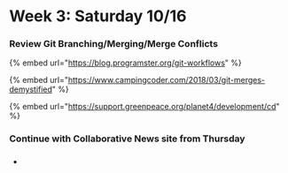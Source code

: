 # Week 3: Saturday 10/16

### Review Git Branching/Merging/Merge Conflicts

{% embed url="https://blog.programster.org/git-workflows" %}

{% embed url="https://www.campingcoder.com/2018/03/git-merges-demystified" %}

{% embed url="https://support.greenpeace.org/planet4/development/cd" %}

### Continue with Collaborative News site from Thursday

###

*
